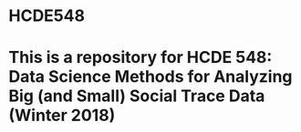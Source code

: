 # HCDE548
# This is a repository for HCDE 548: Data Science Methods for Analyzing Big (and Small) Social Trace Data (Winter 2018)
